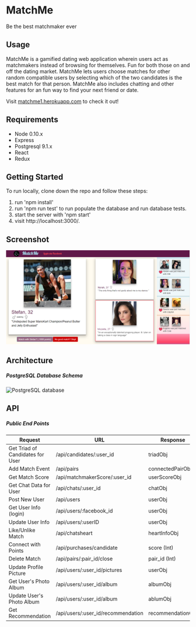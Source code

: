 # MatchMe
Be the best matchmaker ever

## Usage

MatchMe is a gamified dating web application wherein users act as matchmakers instead of browsing for themselves. 
Fun for both those on and off the dating market. 
MatchMe lets users choose matches for other random compatible users by selecting which of the two candidates is the best match for that person. 
MatchMe also includes chatting and other features for an fun way to find your next friend or date.

Visit [matchme1.herokuapp.com](http://matchme1.herokuapp.com) to check it out! 


## Requirements

- Node 0.10.x
- Express 
- Postgresql 9.1.x
- React 
- Redux 


## Getting Started
To run locally, clone down the repo and follow these steps: 
1. run 'npm install' 
2. run 'npm run test' to run populate the database and run database tests. 
3. start the server with 'npm start' 
4. visit http://localhost:3000/.

## Screenshot
![Demo](https://github.com/ArtKing777/find-matching/blob/master/screen.PNG)

## Architecture
##### PostgreSQL Database Schema
![PostgreSQL database](http://imgur.com/u1jYgAh.png)


## API
##### Public End Points
|Request|URL|Response|
|---|---|---|
|Get Triad of Candidates for User|/api/candidates/:user_id|triadObj|
|Add Match Event|/api/pairs|connectedPairObj || false|
|Get Match Score|/api/matchmakerScore/:user_id|userScoreObj|
|Get Chat Data for User|/api/chats/:user_id|chatObj|
|Post New User|/api/users|userObj|
|Get User Info (login)|/api/users/:facebook_id|userObj|
|Update User Info|/api/users/:userID|userObj|
|Like/Unlike Match|/api/chatsheart|heartInfoObj|
|Connect with Points|/api/purchases/candidate|score (Int)|
|Delete Match|/api/pairs/:pair_id/close|pair_id (Int)|
|Update Profile Picture|/api/users/:user_id/pictures |userObj|
|Get User's Photo Album|/api/users/:user_id/album |albumObj|
|Update User's Photo Album|/api/users/:user_id/album |ablumObj|
|Get Recommendation|/api/users/:user_id/recommendation |recommendationObj|

